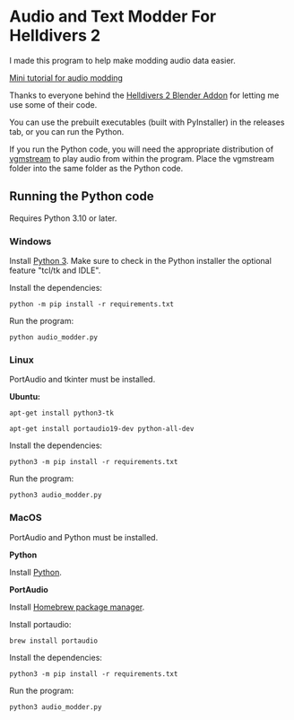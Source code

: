 # Audio and Text Modder For Helldivers 2

I made this program to help make modding audio data easier.

[Mini tutorial for audio modding](https://docs.google.com/document/d/e/2PACX-1vT5mFXlk0iPGF-yoR3hMPrws3iPa4cY5O6PjzLcgz3Jj9vHUh5mYN1P1uWb6QiPA8K5rcvac929icV2/pub)

Thanks to everyone behind the [Helldivers 2 Blender Addon](https://github.com/Boxofbiscuits97/HD2SDK-CommunityEdition) for letting me use some of their code.

You can use the prebuilt executables (built with PyInstaller) in the releases tab, or you can run the Python.

If you run the Python code, you will need the appropriate distribution of [vgmstream](https://vgmstream.org/) to play audio from within the program. Place the vgmstream folder into the same folder as the Python code.

## Running the Python code

Requires Python 3.10 or later.

### Windows
Install [Python 3](https://www.python.org/downloads/windows/). Make sure to check in the Python installer the optional feature "tcl/tk and IDLE".

Install the dependencies:

```python -m pip install -r requirements.txt```

Run the program:

```python audio_modder.py```

### Linux
PortAudio and tkinter must be installed.

**Ubuntu:**

```apt-get install python3-tk```

```apt-get install portaudio19-dev python-all-dev```


Install the dependencies:

```python3 -m pip install -r requirements.txt```

Run the program:

```python3 audio_modder.py```


### MacOS
PortAudio and Python must be installed.

**Python**

Install [Python](https://www.python.org/downloads/macos/).

**PortAudio**

Install [Homebrew package manager](https://brew.sh/).

Install portaudio:

```brew install portaudio```



Install the dependencies:

```python3 -m pip install -r requirements.txt```

Run the program:

```python3 audio_modder.py```
